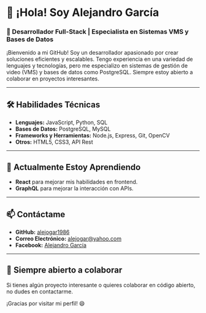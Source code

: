 # 👋 ¡Hola! Soy Alejandro García

### 🚀 Desarrollador Full-Stack | Especialista en Sistemas VMS y Bases de Datos

¡Bienvenido a mi GitHub! Soy un desarrollador apasionado por crear soluciones eficientes y escalables. Tengo experiencia en una variedad de lenguajes y tecnologías, pero me especializo en sistemas de gestión de video (VMS) y bases de datos como PostgreSQL. Siempre estoy abierto a colaborar en proyectos interesantes.

---

## 🛠️ Habilidades Técnicas

- **Lenguajes:** JavaScript, Python, SQL
- **Bases de Datos:** PostgreSQL, MySQL
- **Frameworks y Herramientas:** Node.js, Express, Git, OpenCV
- **Otros:** HTML5, CSS3, API Rest

---

## 🌱 Actualmente Estoy Aprendiendo
- **React** para mejorar mis habilidades en frontend.
- **GraphQL** para mejorar la interacción con APIs.

---

## 📫 Contáctame
- **GitHub:** [alejogar1986](https://github.com/alejogar1986)
- **Correo Electrónico:** alejogar@yahoo.com
- **Facebook:** [Alejandro García](https://www.facebook.com/alejogar1986?locale=es_LA)

---

## 🚀 Siempre abierto a colaborar
Si tienes algún proyecto interesante o quieres colaborar en código abierto, no dudes en contactarme.

¡Gracias por visitar mi perfil! 😄
